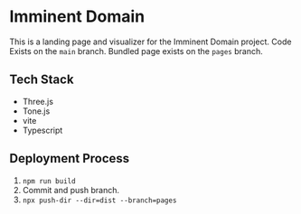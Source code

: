 # Imminent Domain

This is a landing page and visualizer for the Imminent Domain project.
Code Exists on the `main` branch.
Bundled page exists on the `pages` branch.

## Tech Stack
- Three.js
- Tone.js
- vite
- Typescript

## Deployment Process
1. `npm run build`
2. Commit and push branch.
3. `npx push-dir --dir=dist --branch=pages`

